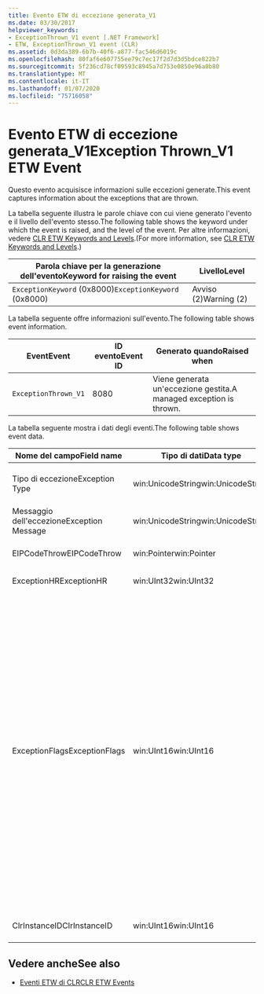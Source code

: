 ```yaml
---
title: Evento ETW di eccezione generata_V1
ms.date: 03/30/2017
helpviewer_keywords:
- ExceptionThrown_V1 event [.NET Framework]
- ETW, ExceptionThrown_V1 event (CLR)
ms.assetid: 0d3da389-6b7b-40f6-a877-fac546d6019c
ms.openlocfilehash: 80faf6e607755ee79c7ec17f2d7d3d5bdce822b7
ms.sourcegitcommit: 5f236cd78cf09593c8945a7d753e0850e96a0b80
ms.translationtype: MT
ms.contentlocale: it-IT
ms.lasthandoff: 01/07/2020
ms.locfileid: "75716058"
---
```

# <a name="exception-thrown_v1-etw-event"></a><span data-ttu-id="67d11-102">Evento ETW di eccezione generata_V1</span><span class="sxs-lookup"><span data-stu-id="67d11-102">Exception Thrown_V1 ETW Event</span></span>
<span data-ttu-id="67d11-103">Questo evento acquisisce informazioni sulle eccezioni generate.</span><span class="sxs-lookup"><span data-stu-id="67d11-103">This event captures information about the exceptions that are thrown.</span></span>  
  
 <span data-ttu-id="67d11-104">La tabella seguente illustra le parole chiave con cui viene generato l'evento e il livello dell'evento stesso.</span><span class="sxs-lookup"><span data-stu-id="67d11-104">The following table shows the keyword under which the event is raised, and the level of the event.</span></span> <span data-ttu-id="67d11-105">Per altre informazioni, vedere [CLR ETW Keywords and Levels](clr-etw-keywords-and-levels.md).</span><span class="sxs-lookup"><span data-stu-id="67d11-105">(For more information, see [CLR ETW Keywords and Levels](clr-etw-keywords-and-levels.md).)</span></span>  
  
|<span data-ttu-id="67d11-106">Parola chiave per la generazione dell'evento</span><span class="sxs-lookup"><span data-stu-id="67d11-106">Keyword for raising the event</span></span>|<span data-ttu-id="67d11-107">Livello</span><span class="sxs-lookup"><span data-stu-id="67d11-107">Level</span></span>|  
|-----------------------------------|-----------|  
|<span data-ttu-id="67d11-108">`ExceptionKeyword` (0x8000)</span><span class="sxs-lookup"><span data-stu-id="67d11-108">`ExceptionKeyword` (0x8000)</span></span>|<span data-ttu-id="67d11-109">Avviso (2)</span><span class="sxs-lookup"><span data-stu-id="67d11-109">Warning (2)</span></span>|  
  
 <span data-ttu-id="67d11-110">La tabella seguente offre informazioni sull'evento.</span><span class="sxs-lookup"><span data-stu-id="67d11-110">The following table shows event information.</span></span>  
  
|<span data-ttu-id="67d11-111">Event</span><span class="sxs-lookup"><span data-stu-id="67d11-111">Event</span></span>|<span data-ttu-id="67d11-112">ID evento</span><span class="sxs-lookup"><span data-stu-id="67d11-112">Event ID</span></span>|<span data-ttu-id="67d11-113">Generato quando</span><span class="sxs-lookup"><span data-stu-id="67d11-113">Raised when</span></span>|  
|-----------|--------------|-----------------|  
|`ExceptionThrown_V1`|<span data-ttu-id="67d11-114">80</span><span class="sxs-lookup"><span data-stu-id="67d11-114">80</span></span>|<span data-ttu-id="67d11-115">Viene generata un'eccezione gestita.</span><span class="sxs-lookup"><span data-stu-id="67d11-115">A managed exception is thrown.</span></span>|  
  
 <span data-ttu-id="67d11-116">La tabella seguente mostra i dati degli eventi.</span><span class="sxs-lookup"><span data-stu-id="67d11-116">The following table shows event data.</span></span>  
  
|<span data-ttu-id="67d11-117">Nome del campo</span><span class="sxs-lookup"><span data-stu-id="67d11-117">Field name</span></span>|<span data-ttu-id="67d11-118">Tipo di dati</span><span class="sxs-lookup"><span data-stu-id="67d11-118">Data type</span></span>|<span data-ttu-id="67d11-119">Descrizione</span><span class="sxs-lookup"><span data-stu-id="67d11-119">Description</span></span>|  
|----------------|---------------|-----------------|  
|<span data-ttu-id="67d11-120">Tipo di eccezione</span><span class="sxs-lookup"><span data-stu-id="67d11-120">Exception Type</span></span>|<span data-ttu-id="67d11-121">win:UnicodeString</span><span class="sxs-lookup"><span data-stu-id="67d11-121">win:UnicodeString</span></span>|<span data-ttu-id="67d11-122">Tipo dell'eccezione, ad esempio `System.NullReferenceException`.</span><span class="sxs-lookup"><span data-stu-id="67d11-122">Type of the exception; for example, `System.NullReferenceException`.</span></span>|  
|<span data-ttu-id="67d11-123">Messaggio dell'eccezione</span><span class="sxs-lookup"><span data-stu-id="67d11-123">Exception Message</span></span>|<span data-ttu-id="67d11-124">win:UnicodeString</span><span class="sxs-lookup"><span data-stu-id="67d11-124">win:UnicodeString</span></span>|<span data-ttu-id="67d11-125">Messaggio effettivo dell'eccezione.</span><span class="sxs-lookup"><span data-stu-id="67d11-125">Actual exception message.</span></span>|  
|<span data-ttu-id="67d11-126">EIPCodeThrow</span><span class="sxs-lookup"><span data-stu-id="67d11-126">EIPCodeThrow</span></span>|<span data-ttu-id="67d11-127">win:Pointer</span><span class="sxs-lookup"><span data-stu-id="67d11-127">win:Pointer</span></span>|<span data-ttu-id="67d11-128">Puntatore dell'istruzione in cui si è verificata l'eccezione.</span><span class="sxs-lookup"><span data-stu-id="67d11-128">Instruction pointer where exception occurred.</span></span>|  
|<span data-ttu-id="67d11-129">ExceptionHR</span><span class="sxs-lookup"><span data-stu-id="67d11-129">ExceptionHR</span></span>|<span data-ttu-id="67d11-130">win:UInt32</span><span class="sxs-lookup"><span data-stu-id="67d11-130">win:UInt32</span></span>|<span data-ttu-id="67d11-131">[HRESULT](https://docs.microsoft.com/openspecs/windows_protocols/ms-erref/0642cb2f-2075-4469-918c-4441e69c548a) dell'eccezione.</span><span class="sxs-lookup"><span data-stu-id="67d11-131">Exception [HRESULT](https://docs.microsoft.com/openspecs/windows_protocols/ms-erref/0642cb2f-2075-4469-918c-4441e69c548a).</span></span>|  
|<span data-ttu-id="67d11-132">ExceptionFlags</span><span class="sxs-lookup"><span data-stu-id="67d11-132">ExceptionFlags</span></span>|<span data-ttu-id="67d11-133">win:UInt16</span><span class="sxs-lookup"><span data-stu-id="67d11-133">win:UInt16</span></span>|<span data-ttu-id="67d11-134">0x01: HasInnerException. Vedere [CLR ETW Events](clr-etw-events.md) (Eventi ETW di CLR) nella documentazione di Visual Basic.</span><span class="sxs-lookup"><span data-stu-id="67d11-134">0x01: HasInnerException (see [CLR ETW Events](clr-etw-events.md) in the Visual Basic documentation).</span></span><br /><br /> <span data-ttu-id="67d11-135">0x02: IsNestedException.</span><span class="sxs-lookup"><span data-stu-id="67d11-135">0x02: IsNestedException.</span></span><br /><br /> <span data-ttu-id="67d11-136">0x04: IsRethrownException.</span><span class="sxs-lookup"><span data-stu-id="67d11-136">0x04: IsRethrownException.</span></span><br /><br /> <span data-ttu-id="67d11-137">0x08: IsCorruptedStateException (indica che lo stato del processo è danneggiato; vedere [gestione delle eccezioni di stato danneggiato](https://docs.microsoft.com/archive/msdn-magazine/2009/february/clr-inside-out-handling-corrupted-state-exceptions)).</span><span class="sxs-lookup"><span data-stu-id="67d11-137">0x08: IsCorruptedStateException (indicates that the process state is corrupt; see [Handling Corrupted State Exceptions](https://docs.microsoft.com/archive/msdn-magazine/2009/february/clr-inside-out-handling-corrupted-state-exceptions)).</span></span><br /><br /> <span data-ttu-id="67d11-138">0x10: IsCLSCompliant. Un'eccezione derivante da <xref:System.Exception> è conforme a CLS. In caso contrario, non è conforme a CLS.</span><span class="sxs-lookup"><span data-stu-id="67d11-138">0x10: IsCLSCompliant (an exception that derives from <xref:System.Exception> is CLS-compliant; otherwise, it is not CLS-compliant).</span></span>|  
|<span data-ttu-id="67d11-139">ClrInstanceID</span><span class="sxs-lookup"><span data-stu-id="67d11-139">ClrInstanceID</span></span>|<span data-ttu-id="67d11-140">win:UInt16</span><span class="sxs-lookup"><span data-stu-id="67d11-140">win:UInt16</span></span>|<span data-ttu-id="67d11-141">ID univoco per l'istanza di CLR o CoreCLR.</span><span class="sxs-lookup"><span data-stu-id="67d11-141">Unique ID for the instance of CLR or CoreCLR.</span></span>|  
  
## <a name="see-also"></a><span data-ttu-id="67d11-142">Vedere anche</span><span class="sxs-lookup"><span data-stu-id="67d11-142">See also</span></span>

- [<span data-ttu-id="67d11-143">Eventi ETW di CLR</span><span class="sxs-lookup"><span data-stu-id="67d11-143">CLR ETW Events</span></span>](clr-etw-events.md)

